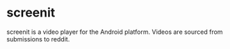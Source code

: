 screenit
========
screenit is a video player for the Android platform. Videos are sourced from submissions to reddit.
